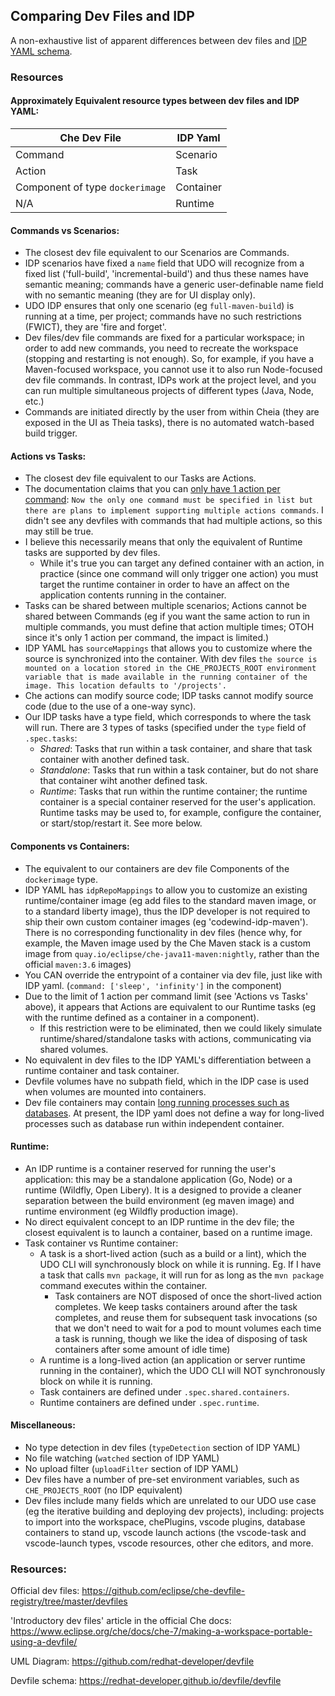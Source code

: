 ## Comparing Dev Files and IDP

A non-exhaustive list of apparent differences between dev files and [IDP YAML schema](https://github.com/redhat-developer/odo-fork/blob/kdo-poc/docs/IDP-YAML.md). 

### Resources

#### Approximately Equivalent resource types between dev files and IDP YAML:
|Che Dev File|IDP Yaml|
|-|-|
|Command|Scenario|
|Action|Task|
|Component of type `dockerimage`|Container|
| N/A | Runtime|



#### Commands vs Scenarios:
- The closest dev file equivalent to our Scenarios are Commands. 
- IDP scenarios have fixed a `name` field that UDO will recognize from a fixed list ('full-build', 'incremental-build') and thus these names have semantic meaning; commands have a generic user-definable name field with no semantic meaning (they are for UI display only).
- UDO IDP ensures that only one scenario (eg `full-maven-build`) is running at a time, per project; commands have no such restrictions (FWICT), they are 'fire and forget'.
- Dev files/dev file commands are fixed for a particular workspace; in order to add new commands, you need to recreate the workspace (stopping and restarting is not enough). So, for example, if you have a Maven-focused workspace, you cannot use it to also run Node-focused dev file commands. In contrast, IDPs work at the project level, and you can run multiple simultaneous projects of different types (Java, Node, etc.)
- Commands are initiated directly by the user from within Cheia (they are exposed in the UI as Theia tasks), there is no automated watch-based build trigger. 


#### Actions vs Tasks:
- The closest dev file equivalent to our Tasks are Actions.
- The documentation claims that you can [only have 1 action per command](https://redhat-developer.github.io/devfile/devfile): `Now the only one command must be specified in list but there are plans to implement supporting multiple actions commands`. I didn't see any devfiles with commands that had multiple actions, so this may still be true. 
- I believe this necessarily means that only the equivalent of Runtime tasks are supported by dev files.
	- While it's true you can target any defined container with an action, in practice (since one command will only trigger one action) you must target the runtime container in order to have an affect on the application contents running in the container.
- Tasks can be shared between multiple scenarios; Actions cannot be shared between Commands (eg if you want the same action to run in multiple commands, you must define that action multiple times; OTOH since it's only 1 action per command, the impact is limited.)
- IDP YAML has `sourceMappings` that allows you to customize where the source is synchronized into the container. With dev files `the source is mounted on a location stored in the CHE_PROJECTS_ROOT environment variable that is made available in the running container of the image. This location defaults to '/projects'.`
- Che actions can modify source code; IDP tasks cannot modify source code (due to the use of a one-way sync).
- Our IDP tasks have a type field, which corresponds to where the task will run. There are 3 types of tasks (specified under the `type` field of `.spec.tasks`:
	- *Shared*: Tasks that run within a task container, and share that task container with another defined task.
	- *Standalone*: Tasks that run within a task container, but do not share that container wiht another defined task.
	- *Runtime*: Tasks that run within the runtime container; the runtime container is a special container reserved for the user's application. Runtime tasks may be used to, for example, configure the container, or start/stop/restart it. See more below.


#### Components vs Containers:
- The equivalent to our containers are dev file Components of the `dockerimage` type.
- IDP YAML has `idpRepoMappings` to allow you to customize an existing runtime/container image (eg add files to the standard maven image, or to a standard liberty image), thus the IDP developer is not required to ship their own custom container images (eg 'codewind-idp-maven'). There is no corresponding functionality in dev files (hence why, for example, the Maven image used by the Che Maven stack is a custom image from `quay.io/eclipse/che-java11-maven:nightly`, rather than the official `maven:3.6` images)
- You CAN override the entrypoint of a container via dev file, just like with IDP yaml. (`command: ['sleep', 'infinity']` in the component)
- Due to the limit of 1 action per command limit (see 'Actions vs Tasks' above), it appears that Actions are equivalent to our Runtime tasks (eg with the runtime defined as a container in a component).
	- If this restriction were to be eliminated, then we could likely simulate runtime/shared/standalone tasks with actions, communicating via shared volumes.
- No equivalent in dev files to the IDP YAML's differentiation between a runtime container and task container.
- Devfile volumes have no subpath field, which in the IDP case is used when volumes are mounted into containers.
- Dev file containers may contain [long running processes such as databases](https://github.com/eclipse/che-devfile-registry/blob/master/devfiles/java-mongo/devfile.yaml). At present, the IDP yaml does not define a way for long-lived processes such as database run within independent container. 

#### Runtime:
- An IDP runtime is a container reserved for running the user's application: this may be a standalone application (Go, Node) or a runtime (Wildfly, Open Libery). It is a designed to provide a cleaner separation between the build environment (eg maven image) and runtime environment (eg Wildfly production image).
- No direct equivalent concept to an IDP runtime in the dev file; the closest equivalent is to launch a container, based on a runtime image.
- Task container vs Runtime container:
  	- A task is a short-lived action (such as a build or a lint), which the UDO CLI will synchronously block on while it is running. Eg. If I have a task that calls `mvn package`, it will run for as long as the `mvn package` command executes within the container. 
		- Task containers are NOT disposed of once the short-lived action completes. We keep tasks containers around after the task completes, and reuse them for subsequent task invocations (so that we don't need to wait for a pod to mount volumes each time a task is running, though we like the idea of disposing of task containers after some amount of idle time)
	- A runtime is a long-lived action (an application or server runtime running in the container), which the UDO CLI will NOT synchronously block on while it is running.
	- Task containers are defined under `.spec.shared.containers`.
	- Runtime containers are defined under `.spec.runtime`.


#### Miscellaneous:
- No type detection in dev files (`typeDetection` section of IDP YAML)
- No file watching (`watched` section of IDP YAML)
- No upload filter (`uploadFilter` section of IDP YAML)
- Dev files have a number of pre-set environment variables, such as `CHE_PROJECTS_ROOT` (no IDP equivalent)
- Dev files include many fields which are unrelated to our UDO use case (eg the iterative building and deploying dev projects), including: projects to import into the workspace, chePlugins, vscode plugins, database containers to stand up, vscode launch actions (the vscode-task and vscode-launch types, vscode resources, other che editors, and more.


### Resources:

Official dev files:
https://github.com/eclipse/che-devfile-registry/tree/master/devfiles


'Introductory dev files' article in the official Che docs:
https://www.eclipse.org/che/docs/che-7/making-a-workspace-portable-using-a-devfile/

UML Diagram:
https://github.com/redhat-developer/devfile

Devfile schema:
https://redhat-developer.github.io/devfile/devfile
